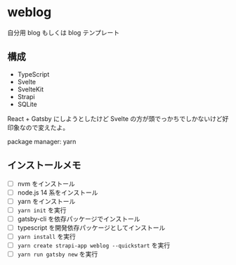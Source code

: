 # weblog

自分用 blog もしくは blog テンプレート

## 構成

- TypeScript
- Svelte
- SvelteKit
- Strapi
- SQLite

React + Gatsby にしようとしたけど Svelte の方が頭でっかちでしかないけど好印象なので変えたよ。

package manager: yarn

## インストールメモ

- [ ] nvm をインストール
- [ ] node.js 14 系をインストール
- [ ] yarn をインストール
- [ ] `yarn init` を実行
- [ ] gatsby-cli を依存パッケージでインストール
- [ ] typescript を開発依存パッケージとしてインストール
- [ ] `yarn install` を実行
- [ ] `yarn create strapi-app weblog --quickstart` を実行
- [ ] `yarn run gatsby new` を実行
